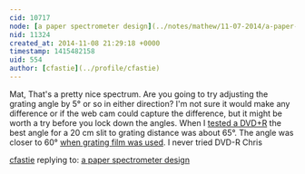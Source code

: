 ```yaml
---
cid: 10717
node: [a paper spectrometer design](../notes/mathew/11-07-2014/a-paper-spectrometer-design)
nid: 11324
created_at: 2014-11-08 21:29:18 +0000
timestamp: 1415482158
uid: 554
author: [cfastie](../profile/cfastie)
---
```


Mat,
That's a pretty nice spectrum. Are you going to try adjusting the grating angle by 5° or so in either direction? I'm not sure it would make any difference or if the web cam could capture the difference, but it might be worth a try before you lock down the angles. When I [tested a DVD+R](http://publiclab.org/notes/cfastie/2-12-2013/grating-angle-dvdr) the best angle for a 20 cm slit to grating distance was about 65°. The angle was closer to 60° [when grating film was used](http://publiclab.org/notes/cfastie/2-5-2013/grating-angle). I never tried DVD-R
Chris

[cfastie](../profile/cfastie) replying to: [a paper spectrometer design](../notes/mathew/11-07-2014/a-paper-spectrometer-design)

